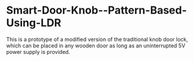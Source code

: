 # Smart-Door-Knob--Pattern-Based-Using-LDR
This is a prototype of a modified version of the traditional knob door lock, which can be placed in any wooden door as long as an uninterrupted 5V power supply is provided.
